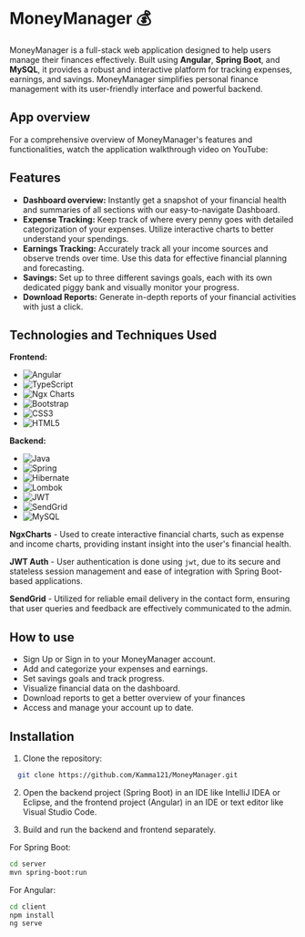
# MoneyManager 💰

MoneyManager is a full-stack web application designed to help users manage their finances effectively. Built using **Angular**, **Spring Boot**, and **MySQL**, it provides a robust and interactive platform for tracking expenses, earnings, and savings. MoneyManager simplifies personal finance management with its user-friendly interface and powerful backend.


## App overview
For a comprehensive overview of MoneyManager's features and functionalities, watch the application walkthrough video on YouTube:

## Features

- **Dashboard overview:**   Instantly get a snapshot of your financial health and summaries of all sections with our easy-to-navigate Dashboard.
- **Expense Tracking:**  Keep track of where every penny goes with detailed categorization of your expenses. Utilize interactive charts to better understand your spendings.
- **Earnings Tracking:**   Accurately track all your income sources and observe trends over time. Use this data for effective financial planning and forecasting.
- **Savings:**  Set up to three different savings goals, each with its own dedicated piggy bank and visually monitor your progress.
- **Download Reports:** Generate in-depth reports of your financial activities with just a click.


## Technologies and Techniques Used
**Frontend:**
- ![Angular](https://img.shields.io/badge/angular-%23DD0031.svg?style=for-the-badge&logo=angular&logoColor=white)
- ![TypeScript](https://img.shields.io/badge/typescript-%23007ACC.svg?style=for-the-badge&logo=typescript&logoColor=white)
- ![Ngx Charts](https://img.shields.io/badge/Ngx%20Charts-latest-orange.svg)
- ![Bootstrap](https://img.shields.io/badge/bootstrap-%238511FA.svg?style=for-the-badge&logo=bootstrap&logoColor=white)
- ![CSS3](https://img.shields.io/badge/css3-%231572B6.svg?style=for-the-badge&logo=css3&logoColor=white)
- ![HTML5](https://img.shields.io/badge/html5-%23E34F26.svg?style=for-the-badge&logo=html5&logoColor=white)

**Backend:**
- ![Java](https://img.shields.io/badge/java-%23ED8B00.svg?logo=java&logoColor=white&style=for-the-badge)
- ![Spring](https://img.shields.io/badge/spring-%236DB33F.svg?logo=spring&logoColor=white&style=for-the-badge)
- ![Hibernate](https://img.shields.io/badge/Hibernate-59666C?style=for-the-badge&logo=Hibernate&logoColor=white)
- ![Lombok](https://img.shields.io/badge/Lombok-2.16.8-blue.svg)
- ![JWT](https://img.shields.io/badge/JWT-black?style=for-the-badge&logo=JSON%20web%20tokens)
- ![SendGrid](https://img.shields.io/badge/SendGrid-Integrations-green.svg)
- ![MySQL](https://img.shields.io/badge/MySQL-005C84?style=for-the-badge&logo=mysql&logoColor=white)
 

 **NgxCharts** - Used to create interactive financial charts, such as expense and income charts, providing instant insight into the user's financial health.

 **JWT Auth** - User authentication is done using `jwt`, due to its secure and stateless session management and ease of integration with Spring Boot-based applications.

  **SendGrid** -  Utilized for reliable email delivery in the contact form, ensuring that user queries and feedback are effectively communicated to the admin.
## How to use
- Sign Up or Sign in to your MoneyManager account.
- Add and categorize your expenses and earnings.
- Set savings goals and track progress.
- Visualize financial data on the dashboard.
- Download reports to get a better overview of your finances 
- Access and manage your account up to date.
## Installation

1. Clone the repository:

```bash
  git clone https://github.com/Kamma121/MoneyManager.git
```

2. Open the backend project (Spring Boot) in an IDE like IntelliJ IDEA or Eclipse, and the frontend project (Angular) in an IDE or text editor like Visual Studio Code.

3. Build and run the backend and frontend separately.

For Spring Boot:
```bash
cd server
mvn spring-boot:run
```

 For Angular:   
```bash
cd client
npm install
ng serve
```
